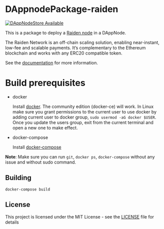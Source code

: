 # DAppnodePackage-raiden

[![DAppNodeStore Available](https://img.shields.io/badge/DAppNodeStore-Available-brightgreen.svg)](http://my.admin.dnp.dappnode.eth/#/installer/raiden.dnp.dappnode.eth)

This is a package to deploy a [Raiden node](https://raiden.network/) in a DAppNode.

The Raiden Network is an off-chain scaling solution, enabling near-instant, low-fee and scalable payments. It’s complementary to the Ethereum blockchain and works with any ERC20 compatible token.

See the [documentation](https://raiden-network.readthedocs.io/en/stable/index.html) for more information.

# Build prerequisites

- docker

  Install [docker](https://docs.docker.com/engine/installation). The community edition (docker-ce) will work. In Linux make sure you grant permissions to the current user to use docker by adding current user to docker group, `sudo usermod -aG docker $USER`. Once you update the users group, exit from the current terminal and open a new one to make effect.

- docker-compose

  Install [docker-compose](https://docs.docker.com/compose/install)

**Note**: Make sure you can run `git`, `docker ps`, `docker-compose` without any issue and without sudo command.

## Building

`docker-compose build`

## License

This project is licensed under the MIT License - see the [LICENSE](LICENSE) file for details
